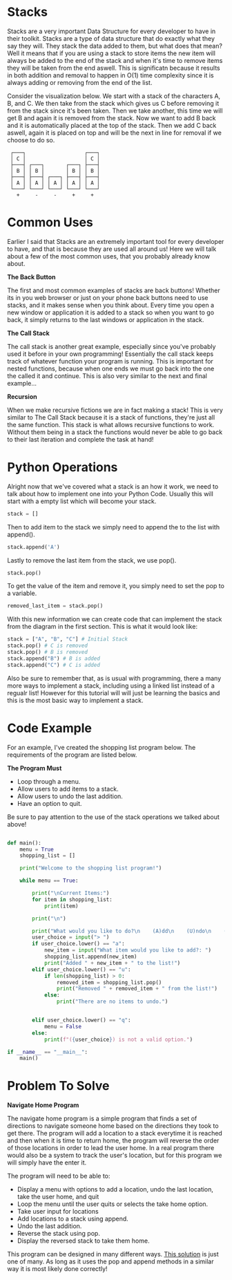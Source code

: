 # Stacks
Stacks are a very important Data Structure for every developer to have in their toolkit. Stacks are a type of data structure that do exactly what they say they will. They stack the data added to them, but what does that mean? Well it means that if you are using a stack to store items the new item will always be added to the end of the stack and when it's time to remove items they will be taken from the end aswell. This is significatn because it results in both addition and removal to happen in O(1) time complexity since it is always adding or removing from the end of the list.

Consider the visualization below. We start with a stack of the characters A, B, and C. We then take from the stack which gives us C before removing it from the stack since it's been taken. Then we take another, this time we will get B and again it is removed from the stack. Now we want to add B back and it is automatically placed at the top of the stack. Then we add C back aswell, again it is placed on top and will be the next in line for removal if we choose to do so.
```     
 ┌───┐                   ┌───┐
 │ C │                   │ C │
 ├───┤ ┌───┐       ┌───┐ ├───┤
 │ B │ │ B │       │ B │ │ B │
 ├───┤ ├───┤ ┌───┐ ├───┤ ├───┤
 │ A │ │ A │ │ A │ │ A │ │ A │
 └───┘ └───┘ └───┘ └───┘ └───┘
   +     -     -     +     +  
```
# Common Uses
Earlier I said that Stacks are an extremely important tool for every developer to have, and that is because they are used all around us! Here we will talk about a few of the most common uses, that you probably already know about.

**The Back Button**

The first and most common examples of stacks are back buttons! Whether its in you web browser or just on your phone back buttons need to use stacks, and it makes sense when you think about. Every time you open a new window or application it is added to a stack so when you want to go back, it simply returns to the last windows or application in the stack.

**The Call Stack**

The call stack is another great example, especially since you've probably used it before in your own programming! Essentially the call stack keeps track of whatever function your program is running. This is important for nested functions, because when one ends we must go back into the one the called it and continue. This is also very similar to the next and final example...

**Recursion**

When we make recursive fictions we are in fact making a stack! This is very similar to The Call Stack because it is a stack of functions, they're just all the same function. This stack is what allows recursive functions to work. Without them being in a stack the functions would never be able to go back to their last iteration and complete the task at hand!

# Python Operations
Alright now that we've covered what a stack is an how it work, we need to talk about how to implement one into your Python Code. Usually this will start with a empty list which will become your stack. 

```python
stack = []
```

Then to add item to the stack we simply need to append the to the list with append().

```python
stack.append('A')
```

Lastly to remove the last item from the stack, we use pop().

```python
stack.pop()
```

To get the value of the item and remove it, you simply need to set the pop to a variable.
```python
removed_last_item = stack.pop()
```

With this new information we can create code that can implement the stack from the diagram in the first section. This is what it would look like:
```python
stack = ["A", "B", "C"] # Initial Stack
stack.pop() # C is removed
stack.pop() # B is removed
stack.append("B") # B is added
stack.append("C") # C is added
```
Also be sure to remember that, as is usual with programming, there a many more ways to implement a stack, including using a linked list instead of a regualr list! However for this tutorial will will just be learning the basics and this is the most basic way to implement a stack.
#  Code Example

For an example, I've created the shopping list program below. The requirements of the program are listed below.

**The Program Must**
* Loop through a menu.
* Allow users to add items to a stack.
* Allow users to undo the last addition.
* Have an option to quit.

Be sure to pay attention to the use of the stack operations we talked about above!
```python

def main():
    menu = True
    shopping_list = []

    print("Welcome to the shopping list program!")

    while menu == True:

        print("\nCurrent Items:")
        for item in shopping_list:
            print(item)

        print("\n")

        print("What would you like to do?\n    (A)dd\n    (U)ndo\n    (Q)uit")
        user_choice = input("> ")
        if user_choice.lower() == "a":
            new_item = input("What item would you like to add?: ")
            shopping_list.append(new_item)
            print("Added " + new_item + " to the list!")
        elif user_choice.lower() == "u":
            if len(shopping_list) > 0:
                removed_item = shopping_list.pop()
                print("Removed " + removed_item + " from the list!")
            else:
                print("There are no items to undo.")


        elif user_choice.lower() == "q":
            menu = False
        else:
            print(f"({user_choice}) is not a valid option.")

if __name__ == "__main__":
    main()
```
# Problem To Solve
**Navigate Home Program**

The navigate home program is a simple program that finds a set of directions to navigate someone home based on the directions they took to get there. The program will add a location to a stack everytime it is reached and then when it is time to return home, the program will reverse the order of those locations in order to lead the user home. In a real program there would also be a system to track the user's location, but for this program we will simply have the enter it.

The program will need to be able to:
* Display a menu with options to add a location, undo the last location, take the user home, and quit
* Loop the menu until  the user quits or selects the take home option.
* Take user input for locations
* Add locations to a stack using append.
* Undo the last addition.
* Reverse the stack using pop.
* Display the reversed stack to take them home.

This program can be designed in many different ways. [This solution](https://github.com/JaromPD/Data-Structures-Tutorial/blob/main/word-reverser.py) is just one of many. As long as it uses the pop and append methods in a similar way it is most likely done correctly!

